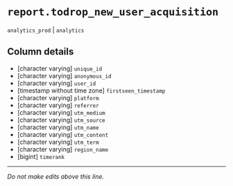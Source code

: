 # `report.todrop_new_user_acquisition`
`analytics_prod` | `analytics`

## Column details
* [character varying] `unique_id`
* [character varying] `anonymous_id`
* [character varying] `user_id`
* [timestamp without time zone] `firstseen_timestamp`
* [character varying] `platform`
* [character varying] `referrer`
* [character varying] `utm_medium`
* [character varying] `utm_source`
* [character varying] `utm_name`
* [character varying] `utm_content`
* [character varying] `utm_term`
* [character varying] `region_name`
* [bigint]    `timerank`

-------------------------------------------------------------------------------
*Do not make edits above this line.*
